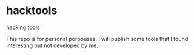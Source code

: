 # hacktools
hacking tools


This repo is for personal porpouses. I will publish some tools that I found interesting but not developed by me.
